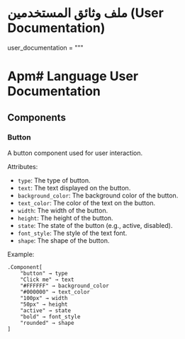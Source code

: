  # ملف وثائق المستخدمين (User Documentation)
user_documentation = """
# Apm# Language User Documentation

## Components

### Button
A button component used for user interaction.

Attributes:
- `type`: The type of button.
- `text`: The text displayed on the button.
- `background_color`: The background color of the button.
- `text_color`: The color of the text on the button.
- `width`: The width of the button.
- `height`: The height of the button.
- `state`: The state of the button (e.g., active, disabled).
- `font_style`: The style of the text font.
- `shape`: The shape of the button.

Example:
```apm#
.Component[
    "button" → type
    "Click me" → text
    "#FFFFFF" → background_color
    "#000000" → text_color
    "100px" → width
    "50px" → height
    "active" → state
    "bold" → font_style
    "rounded" → shape
]
